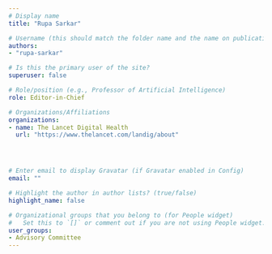 ```yaml
---
# Display name
title: "Rupa Sarkar"

# Username (this should match the folder name and the name on publications)
authors:
- "rupa-sarkar"

# Is this the primary user of the site?
superuser: false

# Role/position (e.g., Professor of Artificial Intelligence)
role: Editor-in-Chief

# Organizations/Affiliations
organizations:
- name: The Lancet Digital Health
  url: "https://www.thelancet.com/landig/about"




# Enter email to display Gravatar (if Gravatar enabled in Config)
email: ""

# Highlight the author in author lists? (true/false)
highlight_name: false

# Organizational groups that you belong to (for People widget)
#   Set this to `[]` or comment out if you are not using People widget.
user_groups:
- Advisory Committee
---
```

